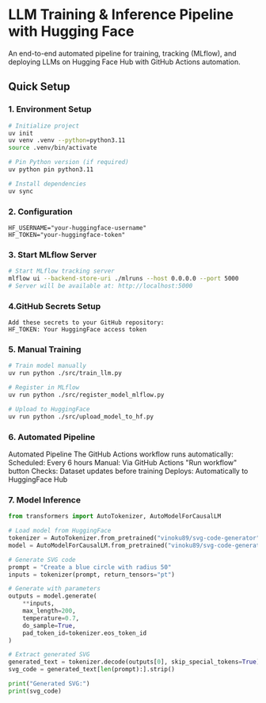# LLM Training & Inference Pipeline with Hugging Face

An end-to-end automated pipeline for training, tracking (MLflow), and deploying LLMs on Hugging Face Hub with GitHub Actions automation.


## Quick Setup

### 1. Environment Setup
```bash
# Initialize project
uv init
uv venv .venv --python=python3.11
source .venv/bin/activate

# Pin Python version (if required)
uv python pin python3.11

# Install dependencies
uv sync
```

### 2. Configuration
```.env
HF_USERNAME="your-huggingface-username"
HF_TOKEN="your-huggingface-token"
```

### 3. Start MLflow Server
```bash
# Start MLflow tracking server
mlflow ui --backend-store-uri ./mlruns --host 0.0.0.0 --port 5000
# Server will be available at: http://localhost:5000
```

### 4.GitHub Secrets Setup
```
Add these secrets to your GitHub repository:
HF_TOKEN: Your HuggingFace access token
```

### 5. Manual Training
```bash
# Train model manually
uv run python ./src/train_llm.py

# Register in MLflow
uv run python ./src/register_model_mlflow.py

# Upload to HuggingFace
uv run python ./src/upload_model_to_hf.py
```

### 6. Automated Pipeline
Automated Pipeline
The GitHub Actions workflow runs automatically:
Scheduled: Every 6 hours
Manual: Via GitHub Actions "Run workflow" button
Checks: Dataset updates before training
Deploys: Automatically to HuggingFace Hub


### 7. Model Inference

```python
from transformers import AutoTokenizer, AutoModelForCausalLM

# Load model from HuggingFace
tokenizer = AutoTokenizer.from_pretrained("vinoku89/svg-code-generator")
model = AutoModelForCausalLM.from_pretrained("vinoku89/svg-code-generator")

# Generate SVG code
prompt = "Create a blue circle with radius 50"
inputs = tokenizer(prompt, return_tensors="pt")

# Generate with parameters
outputs = model.generate(
    **inputs, 
    max_length=200,
    temperature=0.7,
    do_sample=True,
    pad_token_id=tokenizer.eos_token_id
)

# Extract generated SVG
generated_text = tokenizer.decode(outputs[0], skip_special_tokens=True)
svg_code = generated_text[len(prompt):].strip()

print("Generated SVG:")
print(svg_code)
```


